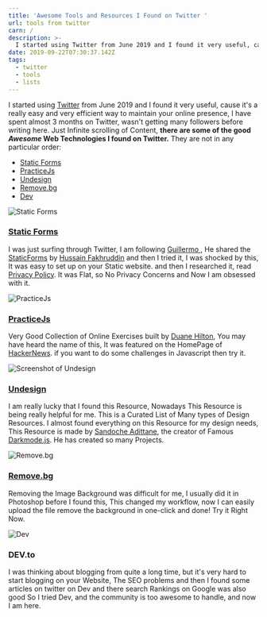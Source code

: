 ```yaml
---
title: 'Awesome Tools and Resources I Found on Twitter '
url: tools from twitter
carn: /
description: >-
  I started using Twitter from June 2019 and I found it very useful, cause it's a really easy and very efficient way to maintain your online presence, I have spent almost 3 months on Twitter, wasn't getting many followers before writing here.
date: 2019-09-22T07:30:37.142Z
tags:
  - twitter
  - tools
  - lists
---
```

I started using [Twitter](https://twitter.com/justaashir) from June 2019 and I found it very useful, cause it's a really easy and very efficient way to maintain your online presence, I have spent almost 3 months on Twitter, wasn't getting many followers before writing here. Just Infinite scrolling of Content, **there are some of the good *Awesome* Web Technologies I found on Twitter.**
They are not in any particular order:
 * [Static Forms](https://www.staticforms.xyz/)
 * [PracticeJs](https://practicejs.com/)
 * [Undesign](https://undesign.learn.uno/)
 * [Remove.bg](https://www.remove.bg/)
 * [Dev](https://dev.to)


 ![Static Forms](https://thepracticaldev.s3.amazonaws.com/i/haqqdutdjrvpoil47g5z.png)
### [Static Forms](https://www.staticforms.xyz/)
I was just surfing through Twitter, I am following [Guillermo ](https://twitter.com/rauchg), He shared the [StaticForms](https://www.staticforms.xyz/) by [Hussain Fakhruddin](https://twitter.com/hussainanjar) and then I tried it, I was shocked by this, It was easy to set up on your Static website. and then I researched it, read  [Privacy Policy](https://www.staticforms.xyz/privacy). It was Flat, so No Privacy Concerns and Now I am obsessed with it.


![PracticeJs](https://thepracticaldev.s3.amazonaws.com/i/3qh4gj02lvtpc5tgt4h5.png)
### [PracticeJs](https://practicejs.com/)
Very Good Collection of Online Exercises built by [Duane Hilton](https://duanehilton.com/), You may have heard the name of this, It was featured on the HomePage of [HackerNews](https://news.ycombinator.com/). if you want to do some challenges in Javascript then try it.


![Screenshot of Undesign](https://thepracticaldev.s3.amazonaws.com/i/ihub4sk8mj5cv9wozy3a.png)
### [Undesign](https://undesign.learn.uno/)
I am really lucky that I found this Resource, Nowadays This Resource is being really helpful for me. This is a Curated List of Many types of Design Resources. I almost found everything on this Resource for my design needs, This Resource is made by [Sandoche Adittane](https://www.sandoche.com/), the creator of Famous [Darkmode.js](https://darkmodejs.learn.uno/). He has created so many Projects.


![Remove.bg](https://thepracticaldev.s3.amazonaws.com/i/ytnnjbnzmcqehops8497.png)
### [Remove.bg](https://www.remove.bg/)
Removing the Image Background was difficult for me, I usually did it in Photoshop before I found this, This changed my workflow, now I can easily upload the file remove the background in one-click and done! Try it Right Now.


![Dev](https://thepracticaldev.s3.amazonaws.com/i/rfavezq70e2nc8vjtdnv.png)
### DEV.to
I was thinking about blogging from quite a long time, but it's very hard to start blogging on your Website, The SEO problems and then I found some articles on twitter on Dev and there search Rankings on Google was also good So I tried Dev, and the community is too awesome to handle, and now I am here.
